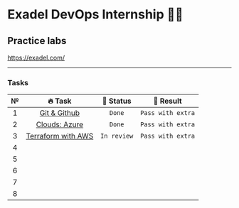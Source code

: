 # Exadel DevOps Internship 🐱‍👤
## Practice labs 

https://exadel.com/

---

### Tasks

| № 	| 🔥 Task 	| 👀 Status 	| 🚩 Result 	|
|:---:	|:---:	|:---:	|:---:	|
| 1 	| [Git & Github](./Task1/README.md) 	| `Done` 	| `Pass with extra` 	|
| 2 	| [Clouds: Azure](./Task2/README.md) 	| `Done` 	| `Pass with extra` 	|
| 3 	| [Terraform with AWS](./Task3/README.md) 	| `In review` 	| `Pass with extra` 	|
| 4 	|  	|  	|  	|
| 5 	|  	|  	|  	|
| 6 	|  	|  	|  	|
| 7 	|  	|  	|  	|
| 8 	|  	|  	|  	|
